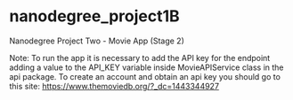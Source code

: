 # nanodegree_project1B
Nanodegree Project Two - Movie App (Stage 2)

Note: To run the app it is necessary to add the API key for the endpoint adding a value to the API_KEY variable inside MovieAPIService class in the api package.
To create an account and obtain an api key you should go to this site: https://www.themoviedb.org/?_dc=1443344927
